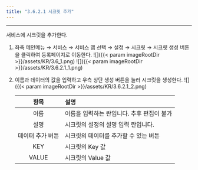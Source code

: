 ```yaml
---
title: "3.6.2.1 시크릿 추가"
---
```


---
서비스에 시크릿을 추가한다.

1. 좌측 메인메뉴 → 서비스 → 서비스 맵 선택 → 설정 → 시크릿 → 시크릿 생성 버튼을 클릭하여 등록페이지로 이동한다.
    ![]({{< param imageRootDir >}}/assets/KR/3.6_1.png)
    ![]({{< param imageRootDir >}}/assets/KR/3.6.2.1_1.png)

2. 이름과 데이터의 값을 입력하고 우측 상단 생성 버튼을 눌러 시크릿을 생성한다.
    ![]({{< param imageRootDir >}}/assets/KR/3.6.2.1_2.png)

    |  **항목**   | **설명**                   |
    | :-------: | :----------------------- |
    |    이름     | 이름을 입력하는 란입니다. 추후 편집이 불가 |
    |    설명     | 시크릿의 설정의 설명 입력 란입니다.     |
    | 데이터 추가 버튼 | 시크릿의 데이터를 추가할 수 있는 버튼    |
    |    KEY    | 시크릿의 Key 값               |
    |   VALUE   | 시크릿의 Value 값             |
